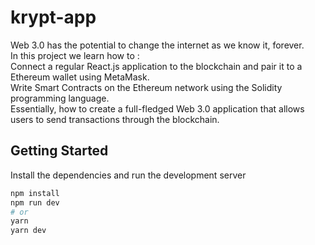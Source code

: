 # krypt-app
Web 3.0 has the potential to change the internet as we know it, forever.</br>
In this project we learn how to : <br/>
Connect a regular React.js application to the blockchain and pair it to a Ethereum wallet using MetaMask.</br>
Write Smart Contracts on the Ethereum network using the Solidity programming language.</br>
Essentially, how to create a full-fledged Web 3.0 application that allows users to send transactions through the blockchain.

## Getting Started

Install the dependencies and run the development server

```bash
npm install
npm run dev
# or
yarn
yarn dev
```
